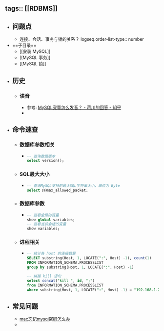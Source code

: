 tags:: [[RDBMS]]
---

- ## 问题点
	- 连接、会话、事务与锁的关系？
	  logseq.order-list-type:: number
- ==子目录==
	- [[安装 MySQL]]
	- [[MySQL 事务]]
	- [[MySQL 锁]]
- ## 历史
	- ### 读音
		- 参考: [MySQL究竟怎么发音？ - 蒋川的回答 - 知乎](https://www.zhihu.com/question/49011669/answer/2243496686)
		-
- ## 命令速查
	- ### 数据库参数相关
		- ``` sql
		  -- 查询数据版本
		  select version();
		  ```
	- ### SQL最大大小
		- ``` sql
		  -- 查询MySQL支持的最大SQL字符串大小，单位为 Byte
		  select @@max_allowed_packet;
		  ```
	- ### 数据库参数
		- ``` sql
		  -- 查看全局的变量
		  show global variables;
		  -- 查看当前会话的变量
		  show variables;
		  ```
	- ### 进程相关
		- ``` sql
		  -- 统计各 host 的连接数量
		  SELECT substring(Host, 1, LOCATE(":", Host) -1), count(1)
		  FROM INFORMATION_SCHEMA.PROCESSLIST 
		  group by substring(Host, 1, LOCATE(":", Host) -1)
		  
		  -- 拼接 kill 语句
		  select concat("kill ", id, ";") 
		  from INFORMATION_SCHEMA.PROCESSLIST 
		  where substring(Host, 1, LOCATE(":", Host) -1) = "192.168.1.200"
		  ```
- ## 常见问题
	- [mac忘记mysql密码怎么办](https://blog.csdn.net/weixin_43922901/article/details/109570089)
	-